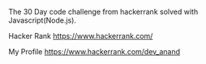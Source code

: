 The 30 Day code challenge from hackerrank solved with Javascript(Node.js).

Hacker Rank
https://www.hackerrank.com/

My Profile
https://www.hackerrank.com/dev_anand
